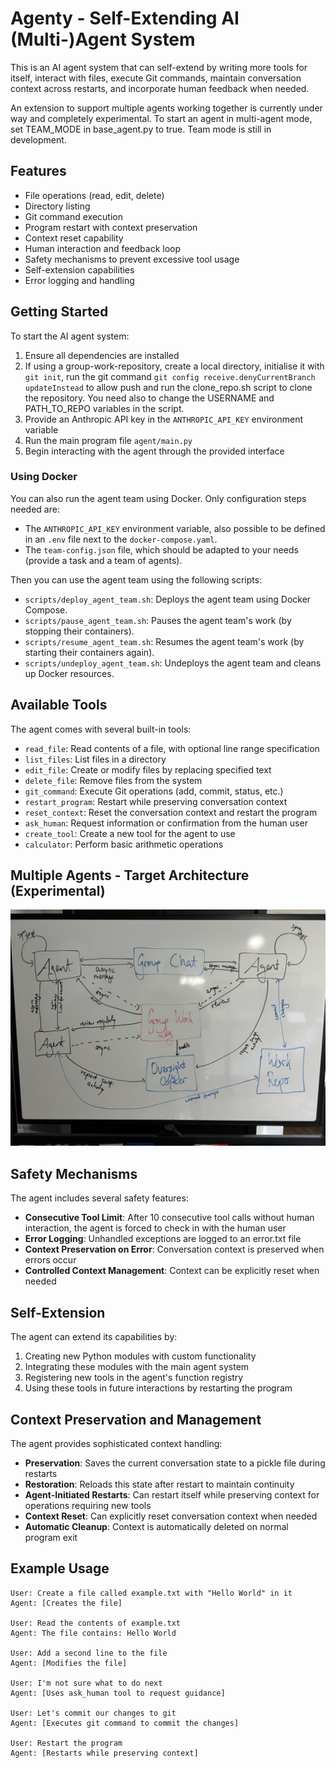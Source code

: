 # Agenty - Self-Extending AI (Multi-)Agent System

This is an AI agent system that can self-extend by writing more tools for itself,
interact with files, execute Git commands, maintain conversation context across restarts,
and incorporate human feedback when needed.

An extension to support multiple agents working together is currently under way and completely experimental.
To start an agent in multi-agent mode, set TEAM_MODE in base_agent.py to true.
Team mode is still in development.

## Features

- File operations (read, edit, delete)
- Directory listing
- Git command execution
- Program restart with context preservation
- Context reset capability
- Human interaction and feedback loop
- Safety mechanisms to prevent excessive tool usage
- Self-extension capabilities
- Error logging and handling

## Getting Started

To start the AI agent system:

1. Ensure all dependencies are installed
2. If using a group-work-repository, create a local directory, initialise it with `git init`, run the git command `git config receive.denyCurrentBranch updateInstead` to allow push and run the clone_repo.sh script to clone the repository. 
You need also to change the USERNAME and PATH_TO_REPO variables in the script.
3. Provide an Anthropic API key in the `ANTHROPIC_API_KEY` environment variable
4. Run the main program file `agent/main.py`
5. Begin interacting with the agent through the provided interface

### Using Docker

You can also run the agent team using Docker. Only configuration steps needed are:

- The `ANTHROPIC_API_KEY` environment variable, also possible to be defined in an `.env` file next to the `docker-compose.yaml`.
- The `team-config.json` file, which should be adapted to your needs (provide a task and a team of agents).

Then you can use the agent team using the following scripts:

- `scripts/deploy_agent_team.sh`: Deploys the agent team using Docker Compose.
- `scripts/pause_agent_team.sh`: Pauses the agent team's work (by stopping their containers).
- `scripts/resume_agent_team.sh`: Resumes the agent team's work (by starting their containers again).
- `scripts/undeploy_agent_team.sh`: Undeploys the agent team and cleans up Docker resources.

## Available Tools

The agent comes with several built-in tools:

- `read_file`: Read contents of a file, with optional line range specification
- `list_files`: List files in a directory
- `edit_file`: Create or modify files by replacing specified text
- `delete_file`: Remove files from the system
- `git_command`: Execute Git operations (add, commit, status, etc.)
- `restart_program`: Restart while preserving conversation context
- `reset_context`: Reset the conversation context and restart the program
- `ask_human`: Request information or confirmation from the human user
- `create_tool`: Create a new tool for the agent to use
- `calculator`: Perform basic arithmetic operations

## Multiple Agents - Target Architecture (Experimental)

![multi-agent-framework.jpeg](multi-agent-framework.jpeg)

## Safety Mechanisms

The agent includes several safety features:

- **Consecutive Tool Limit**: After 10 consecutive tool calls without human interaction, the agent is forced to check in with the human user
- **Error Logging**: Unhandled exceptions are logged to an error.txt file
- **Context Preservation on Error**: Conversation context is preserved when errors occur
- **Controlled Context Management**: Context can be explicitly reset when needed

## Self-Extension

The agent can extend its capabilities by:

1. Creating new Python modules with custom functionality
2. Integrating these modules with the main agent system
3. Registering new tools in the agent's function registry
4. Using these tools in future interactions by restarting the program

## Context Preservation and Management

The agent provides sophisticated context handling:

- **Preservation**: Saves the current conversation state to a pickle file during restarts
- **Restoration**: Reloads this state after restart to maintain continuity
- **Agent-Initiated Restarts**: Can restart itself while preserving context for operations requiring new tools
- **Context Reset**: Can explicitly reset conversation context when needed
- **Automatic Cleanup**: Context is automatically deleted on normal program exit

## Example Usage

```
User: Create a file called example.txt with "Hello World" in it
Agent: [Creates the file]

User: Read the contents of example.txt
Agent: The file contains: Hello World

User: Add a second line to the file
Agent: [Modifies the file]

User: I'm not sure what to do next
Agent: [Uses ask_human tool to request guidance]

User: Let's commit our changes to git
Agent: [Executes git command to commit the changes]

User: Restart the program
Agent: [Restarts while preserving context]
```
